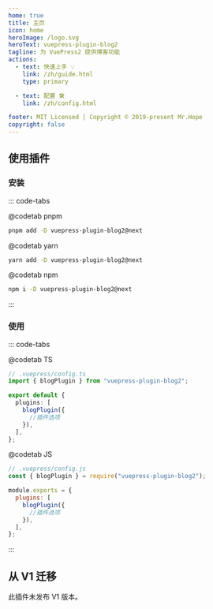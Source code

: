 ```yaml
---
home: true
title: 主页
icon: home
heroImage: /logo.svg
heroText: vuepress-plugin-blog2
tagline: 为 VuePress2 提供博客功能
actions:
  - text: 快速上手 💡
    link: /zh/guide.html
    type: primary

  - text: 配置 🛠
    link: /zh/config.html

footer: MIT Licensed | Copyright © 2019-present Mr.Hope
copyright: false
---
```


## 使用插件

### 安装

::: code-tabs

@codetab pnpm

```bash
pnpm add -D vuepress-plugin-blog2@next
```

@codetab yarn

```bash
yarn add -D vuepress-plugin-blog2@next
```

@codetab npm

```bash
npm i -D vuepress-plugin-blog2@next
```

:::

### 使用

::: code-tabs

@codetab TS

```ts
// .vuepress/config.ts
import { blogPlugin } from "vuepress-plugin-blog2";

export default {
  plugins: [
    blogPlugin({
      //插件选项
    }),
  ],
};
```

@codetab JS

```js
// .vuepress/config.js
const { blogPlugin } = require("vuepress-plugin-blog2");

module.exports = {
  plugins: [
    blogPlugin({
      //插件选项
    }),
  ],
};
```

:::

## 从 V1 迁移

此插件未发布 V1 版本。

